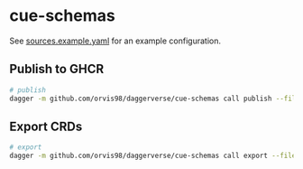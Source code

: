 # cue-schemas

See [sources.example.yaml](./sources.example.yaml) for an example configuration.

## Publish to GHCR

```bash
# publish 
dagger -m github.com/orvis98/daggerverse/cue-schemas call publish --file ./sources.yaml --registry ghcr.io/$OWNER/$REPO --password "env:GITHUB_TOKEN"
```

## Export CRDs

```bash
# export
dagger -m github.com/orvis98/daggerverse/cue-schemas call export --file ./sources.yaml export --path ./crds
```
